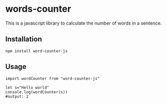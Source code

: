 # words-counter

This is a javascript library to calculate the number of words in a sentence.


## Installation

```
npm install word-counter-js
```

## Usage

```
import wordCounter from "word-counter-js"

let s="Hello world"
console.log(wordCounter(s))
#output: 2

```
